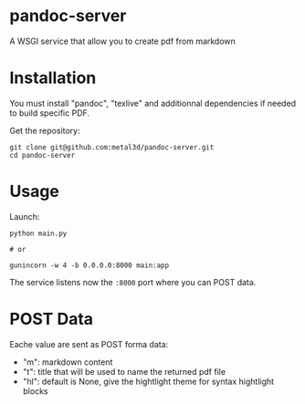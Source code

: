 # pandoc-server

A WSGI service that allow you to create pdf from markdown

# Installation

You must install "pandoc", "texlive" and additionnal dependencies if needed to build specific PDF.

Get the repository:

```
git clone git@github.com:metal3d/pandoc-server.git
cd pandoc-server
```

# Usage

Launch:

```
python main.py

# or

gunincorn -w 4 -b 0.0.0.0:8000 main:app
```

The service listens now the `:8000` port where you can POST data.

# POST Data

Eache value are sent as POST forma data:

- "m": markdown content
- "t": title that will be used to name the returned pdf file
- "hl": default is None, give the hightlight theme for syntax hightlight blocks

